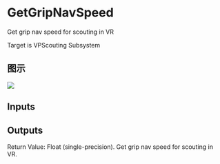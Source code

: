 # GetGripNavSpeed

Get grip nav speed for scouting in VR

Target is VPScouting Subsystem

## 图示

![]($-20221218-21305316.png)

## Inputs

## Outputs

Return Value: Float (single-precision). Get grip nav speed for scouting in VR.

